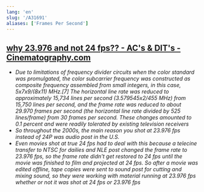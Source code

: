 ```yaml
---
lang: 'en'
slug: '/A31691'
aliases: ['Frames Per Second']
---
```


## [why 23.976 and not 24 fps?? - AC's & DIT's - Cinematography.com](https://cinematography.com/index.php?/forums/topic/71346-why-23976-and-not-24-fps/&tab=comments#comment-455454)

- _Due to limitations of frequency divider circuits when the color standard was promulgated, the color subcarrier frequency was constructed as composite frequency assembled from small integers, in this case, 5x7x9/(8x11) MHz.\[7\] The horizontal line rate was reduced to approximately 15,734 lines per second (3.579545x2/455 MHz) from 15,750 lines per second, and the frame rate was reduced to about 29.970 frames per second (the horizontal line rate divided by 525 lines/frame) from 30 frames per second. These changes amounted to 0.1 percent and were readily tolerated by existing television receivers_
- _So throughout the 2000s, the main reason you shot at 23.976 fps instead of 24P was audio post in the U.S._
- _Even movies shot at true 24 fps had to deal with this because a telecine transfer to NTSC for dailies and NLE post changed the frame rate to 23.976 fps, so the frame rate didn't get restored to 24 fps until the movie was finished to film and projected at 24 fps. So after a movie was edited offline, tape copies were sent to sound post for cutting and mixing sound, so they were working with material running at 23.976 fps whether or not it was shot at 24 fps or 23.976 fps_

<head>
  <html lang="en-US"/>
</head>
